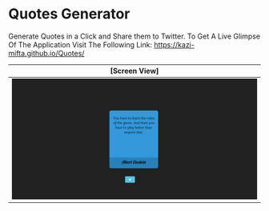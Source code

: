 # Quotes Generator
Generate Quotes in a Click and Share them to Twitter. To Get A Live Glimpse Of The Application Visit The Following Link: https://kazi-mifta.github.io/Quotes/

| [Screen View]
|:-:|
| ![Simple slide] |

[Simple slide]: <https://github.com/kazi-mifta/Quotes/blob/master/quotes.PNG>